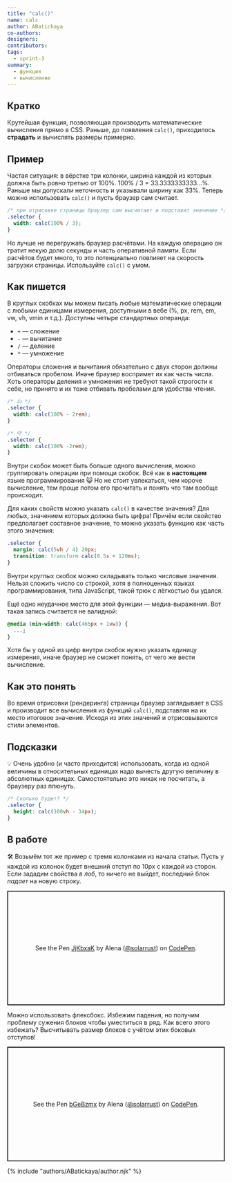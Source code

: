 ```yaml
---
title: "calc()"
name: calc
author: ABatickaya
co-authors:
designers:
contributors:
tags:
  - sprint-3
summary:
  - функция
  - вычисление
---
```


## Кратко

Крутейшая функция, позволяющая производить математические вычисления прямо в CSS. Раньше, до появления `calc()`, приходилось **страдать** и вычислять размеры примерно.

## Пример

Частая ситуация: в вёрстке три колонки, ширина каждой из которых должна быть ровно третью от 100%. 100% / 3 = 33.3333333333...%. Раньше мы допускали неточность и указывали ширину как 33%. Теперь можно использовать `calc()` и пусть браузер сам считает.

```css
/* при отрисовке страницы браузер сам высчитает и подставит значение */
.selector {
  width: calc(100% / 3);
}
```

Но лучше не перегружать браузер расчётами. На каждую операцию он тратит некую долю секунды и часть оперативной памяти. Если расчётов будет много, то это потенциально повлияет на скорость загрузки страницы. Используйте `calc()` с умом.

## Как пишется

В круглых скобках мы можем писать любые математические операции с любыми единицами измерения, доступными в вебе (%, px, rem, em, vw, vh, vmin и т.д.). Доступны четыре стандартных операнда:

- `+` — сложение
- `-` — вычитание
- `/` — деление
- `*` — умножение

Операторы сложения и вычитания обязательно с двух сторон должны отбиваться пробелом. Иначе браузер воспримет их как часть числа. Хоть операторы деления и умножения не требуют такой строгости к себе, но принято и их тоже отбивать пробелами для удобства чтения.

```css
/* 👍 */
.selector {
  width: calc(100% - 2rem);
}

/* 👎 */
.selector {
  width: calc(100% -2rem);
}
```

Внутри скобок может быть больше одного вычисления, можно группировать операции при помощи скобок. Всё как в **настоящем** языке программирования 😺 Но не стоит увлекаться, чем короче вычисление, тем проще потом его прочитать и понять что там вообще происходит.

Для каких свойств можно указать `calc()` в качестве значения? Для любых, значением которых должна быть цифра! Причём если свойство предполагает составное значение, то можно указать функцию как часть этого значения:

```css
.selector {
  margin: calc(5vh / 4) 20px;
  transition: transform calc(0.5s + 120ms);
}
```

Внутри круглых скобок можно складывать только числовые значения. Нельзя сложить число со строкой, хотя в полноценных языках программирования, типа JavaScript, такой трюк с лёгкостью бы удался.

Ещё одно неудачное место для этой функции — медиа-выражения. Вот такая запись считается не валидной:

```css
@media (min-width: calc(465px + 1vw)) {
  ...;
}
```

Хотя бы у одной из цифр внутри скобок нужно указать единицу измерения, иначе браузер не сможет понять, от чего же вести вычисление.

## Как это понять

Во время отрисовки (рендеринга) страницы браузер заглядывает в CSS и производит все вычисления из функций `calc()`, подставляя на их место итоговое значение. Исходя из этих значений и отрисовываются стили элементов.

## Подсказки

💡 Очень удобно (и часто приходится) использовать, когда из одной величины в относительных единицах надо вычесть другую величину в абсолютных единицах. Самостоятельно это никак не посчитать, а браузеру раз плюнуть.

```css
/* Сколько будет? */
.selector {
  height: calc(100vh - 34px);
}
```

## В работе

🛠 Возьмём тот же пример с тремя колонками из начала статьи. Пусть у каждой из колонок будет внешний отступ по 10px с каждой из сторон. Если зададим свойства _в лоб_, то ничего не выйдет, последний блок _падает_ на новую строку.

<p class="codepen" data-height="265" data-theme-id="dark" data-default-tab="result" data-user="solarrust" data-slug-hash="JjKbxaK" style="height: 265px; box-sizing: border-box; display: flex; align-items: center; justify-content: center; border: 2px solid; margin: 1em 0; padding: 1em;" data-pen-title="JjKbxaK">
  <span>See the Pen <a href="https://codepen.io/solarrust/pen/JjKbxaK">
  JjKbxaK</a> by Alena (<a href="https://codepen.io/solarrust">@solarrust</a>)
  on <a href="https://codepen.io">CodePen</a>.</span>
</p>

Можно использовать флексбокс. Избежим падения, но получим проблему сужения блоков чтобы уместиться в ряд. Как всего этого избежать? Высчитывать размер блоков с учётом этих боковых отступов!

<p class="codepen" data-height="265" data-theme-id="dark" data-default-tab="result" data-user="solarrust" data-slug-hash="bGeBzmx" style="height: 265px; box-sizing: border-box; display: flex; align-items: center; justify-content: center; border: 2px solid; margin: 1em 0; padding: 1em;" data-pen-title="bGeBzmx">
  <span>See the Pen <a href="https://codepen.io/solarrust/pen/bGeBzmx">
  bGeBzmx</a> by Alena (<a href="https://codepen.io/solarrust">@solarrust</a>)
  on <a href="https://codepen.io">CodePen</a>.</span>
</p>
<script async src="https://static.codepen.io/assets/embed/ei.js"></script>

{% include "authors/ABatickaya/author.njk" %}
